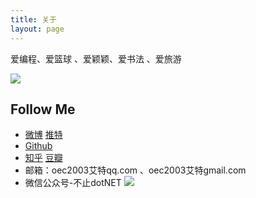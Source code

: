 ```yaml
---
title: 关于
layout: page
---
```


爱编程、爱篮球 、爱颖颖、爱书法 、爱旅游

![](http://ww3.sinaimg.cn/mw690/3cefded1gw1ez1yp5vu6rj206y05x74w.jpg)

## Follow Me

* [微博](http://weibo.com/oec2003) [推特](https://twitter.com/oec2003)
* [Github](https://github.com/oec2003)
* [知乎](https://www.zhihu.com/people/oec2003/activities) [豆瓣](https://www.douban.com/people/oec2003/)
* 邮箱：oec2003艾特qq.com 、oec2003艾特gmail.com
* 微信公众号-不止dotNET
![](http://fwhyy.com/img/post/qrcode_for_gh_1a8c0bee3c6c_344.jpg)


